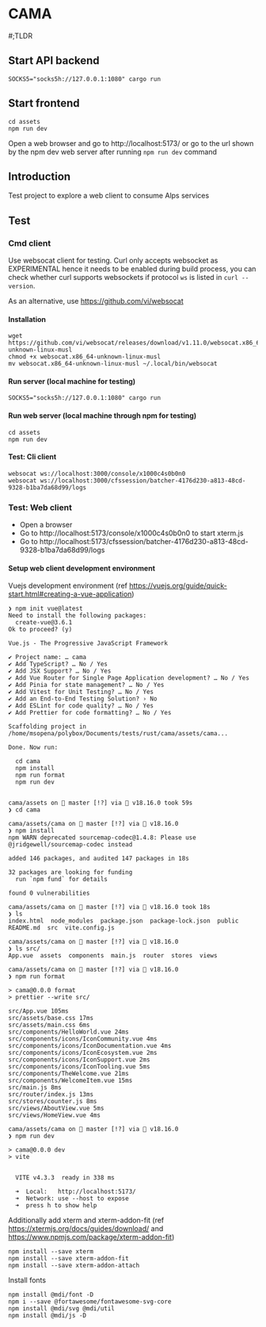 # CAMA

#;TLDR

## Start API backend

```
SOCKS5="socks5h://127.0.0.1:1080" cargo run
```

## Start frontend

```
cd assets
npm run dev
```

Open a web browser and go to http://localhost:5173/ or go to the url shown by the npm dev web server after running `npm run dev` command

## Introduction

Test project to explore a web client to consume Alps services

## Test

### Cmd client

Use websocat client for testing. Curl only accepts websocket as EXPERIMENTAL hence it needs to be enabled during build process, you can check whether curl supports websockets if protocol `ws` is listed in `curl --version`.

As an alternative, use https://github.com/vi/websocat

#### Installation

```
wget https://github.com/vi/websocat/releases/download/v1.11.0/websocat.x86_64-unknown-linux-musl
chmod +x websocat.x86_64-unknown-linux-musl
mv websocat.x86_64-unknown-linux-musl ~/.local/bin/websocat
```

#### Run server (local machine for testing)

```
SOCKS5="socks5h://127.0.0.1:1080" cargo run
```

#### Run web server (local machine through npm for testing)

```
cd assets
npm run dev
```

#### Test: Cli client 

```
websocat ws://localhost:3000/console/x1000c4s0b0n0
websocat ws://localhost:3000/cfssession/batcher-4176d230-a813-48cd-9328-b1ba7da68d99/logs
```

### Test: Web client

 - Open a browser
 - Go to http://localhost:5173/console/x1000c4s0b0n0 to start xterm.js
 - Go to http://localhost:5173/cfssession/batcher-4176d230-a813-48cd-9328-b1ba7da68d99/logs

#### Setup web client development environment

Vuejs development environment (ref https://vuejs.org/guide/quick-start.html#creating-a-vue-application)

```
❯ npm init vue@latest
Need to install the following packages:
  create-vue@3.6.1
Ok to proceed? (y)

Vue.js - The Progressive JavaScript Framework

✔ Project name: … cama
✔ Add TypeScript? … No / Yes
✔ Add JSX Support? … No / Yes
✔ Add Vue Router for Single Page Application development? … No / Yes
✔ Add Pinia for state management? … No / Yes
✔ Add Vitest for Unit Testing? … No / Yes
✔ Add an End-to-End Testing Solution? › No
✔ Add ESLint for code quality? … No / Yes
✔ Add Prettier for code formatting? … No / Yes

Scaffolding project in /home/msopena/polybox/Documents/tests/rust/cama/assets/cama...

Done. Now run:

  cd cama
  npm install
  npm run format
  npm run dev


cama/assets on  master [!?] via  v18.16.0 took 59s
❯ cd cama

cama/assets/cama on  master [!?] via  v18.16.0
❯ npm install
npm WARN deprecated sourcemap-codec@1.4.8: Please use @jridgewell/sourcemap-codec instead

added 146 packages, and audited 147 packages in 18s

32 packages are looking for funding
  run `npm fund` for details

found 0 vulnerabilities

cama/assets/cama on  master [!?] via  v18.16.0 took 18s
❯ ls
index.html  node_modules  package.json  package-lock.json  public  README.md  src  vite.config.js

cama/assets/cama on  master [!?] via  v18.16.0
❯ ls src/
App.vue  assets  components  main.js  router  stores  views

cama/assets/cama on  master [!?] via  v18.16.0
❯ npm run format

> cama@0.0.0 format
> prettier --write src/

src/App.vue 105ms
src/assets/base.css 17ms
src/assets/main.css 6ms
src/components/HelloWorld.vue 24ms
src/components/icons/IconCommunity.vue 4ms
src/components/icons/IconDocumentation.vue 4ms
src/components/icons/IconEcosystem.vue 2ms
src/components/icons/IconSupport.vue 2ms
src/components/icons/IconTooling.vue 5ms
src/components/TheWelcome.vue 21ms
src/components/WelcomeItem.vue 15ms
src/main.js 8ms
src/router/index.js 13ms
src/stores/counter.js 8ms
src/views/AboutView.vue 5ms
src/views/HomeView.vue 4ms

cama/assets/cama on  master [!?] via  v18.16.0
❯ npm run dev

> cama@0.0.0 dev
> vite


  VITE v4.3.3  ready in 338 ms

  ➜  Local:   http://localhost:5173/
  ➜  Network: use --host to expose
  ➜  press h to show help
```

Additionally add xterm and  xterm-addon-fit (ref https://xtermjs.org/docs/guides/download/ and https://www.npmjs.com/package/xterm-addon-fit)

```
npm install --save xterm
npm install --save xterm-addon-fit
npm install --save xterm-addon-attach
```

Install fonts

```
npm install @mdi/font -D
npm i --save @fortawesome/fontawesome-svg-core
npm install @mdi/svg @mdi/util
npm install @mdi/js -D
```
